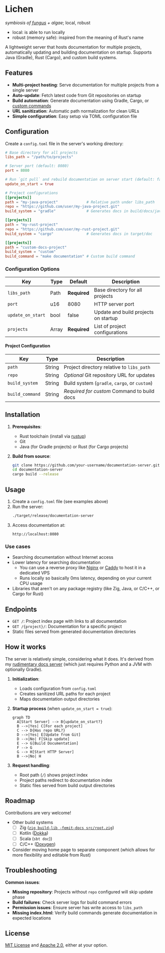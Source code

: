 # Lichen

*symbiosis of [fungus](https://en.wikipedia.org/wiki/Rust_(fungus)) + algae*; local, robust
- local: is able to run locally
- robust (memory safe): inspired from the meaning of Rust's name

A lightweight server that hosts documentation for multiple projects, automatically updating and building documentation on startup. Supports Java (Gradle), Rust (Cargo), and custom build systems.

## Features

- **Multi-project hosting**: Serve documentation for multiple projects from a single server
- **Auto-update**: Fetch latest code from Git repositories on startup
- **Build automation**: Generate documentation using Gradle, Cargo, or [custom commands](#roadmap)
- **URL sanitization**: Automatic path normalization for clean URLs
- **Simple configuration**: Easy setup via TOML configuration file

## Configuration

Create a `config.toml` file in the server's working directory:

```toml
# Base directory for all projects
libs_path = "/path/to/projects"

# Server port (default: 8080)
port = 8080

# Run `git pull` and rebuild documentation on server start (default: false)
update_on_start = true

# Project configurations
[[projects]]
path = "my-java-project"             # Relative path under libs_path
repo = "https://github.com/user/my-java-project.git"
build_system = "gradle"              # Generates docs in build/docs/javadoc

[[projects]]
path = "my-rust-project"
repo = "https://github.com/user/my-rust-project.git"
build_system = "cargo"               # Generates docs in target/doc

[[projects]]
path = "custom-docs-project"
build_system = "custom"
build_command = "make documentation" # Custom build command
```

### Configuration Options

| Key | Type | Default | Description |
|-----|------|---------|-------------|
| `libs_path` | Path | **Required** | Base directory for all projects |
| `port` | u16 | 8080 | HTTP server port |
| `update_on_start` | bool | false | Update and build projects on startup |
| `projects` | Array | **Required** | List of project configurations |

#### Project Configuration
| Key | Type | Description |
|-----|------|-------------|
| `path` | String | Project directory relative to `libs_path` |
| `repo` | String | *Optional* Git repository URL for updates |
| `build_system` | String | Build system (`gradle`, `cargo`, or `custom`) |
| `build_command` | String | *Required for custom* Command to build docs |

## Installation

1. **Prerequisites**:
   - Rust toolchain (install via [rustup](https://rustup.rs/))
   - Git
   - Java (for Gradle projects) or Rust (for Cargo projects)

2. **Build from source**:
   ```bash
   git clone https://github.com/your-username/documentation-server.git
   cd documentation-server
   cargo build --release
   ```

## Usage

1. Create a `config.toml` file (see examples above)
2. Run the server:
   ```bash
   ./target/release/documentation-server
   ```
3. Access documentation at:
   ```
   http://localhost:8080
   ```

### Use cases

- Searching documentation without Internet access
- Lower latency for searching documentation
    - You can use a reverse proxy like [Nginx](https://nginx.org/en/) or [Caddy](https://caddyserver.com/) to host it in a dedicated VPS
    - Runs locally so basically 0ms latency, depending on your current CPU usage
- Libraries that aren't on any package registry (like Zig, Java, or C/C++, or Cargo for Rust)

## Endpoints

- `GET /`: Project index page with links to all documentation
- `GET /{project}/`: Documentation for a specific project
- Static files served from generated documentation directories

## How it works

The server is relatively simple, considering what it does. It's derived from my [rudimentary docs server](https://gist.github.com/walker84837/e829c0eef1ec4d8036aa6b1b4a275e14) (which just requires Python and a JVM with optionally Gradle).

1. **Initialization**:
   - Loads configuration from `config.toml`
   - Creates sanitized URL paths for each project
   - Maps documentation output directories

2. **Startup process** (when `update_on_start = true`):
   ```mermaid
   graph TD
     A[Start Server] --> B{update_on_start?}
     B -->|Yes| C[For each project]
     C --> D{Has repo URL?}
     D -->|Yes| E[Update from Git]
     D -->|No| F[Skip update]
     E --> G[Build Documentation]
     F --> G
     G --> H[Start HTTP Server]
     B -->|No| H
   ```

3. **Request handling**:
   - Root path (`/`) shows project index
   - Project paths redirect to documentation index
   - Static files served from build output directories

## Roadmap

Contributions are very welcome!

- Other build systems
    - [ ] Zig ([`zig build-lib -femit-docs src/root.zig`](https://zig.guide/build-system/generating-documentation))  
    - [ ] Kotlin ([Dokka](https://kotlinlang.org/docs/dokka-cli.html))
    - [ ] Scala (`sbt doc`))
    - [ ] C/C++ ([Doxygen](https://www.doxygen.nl))
- Consider moving home page to separate component (which allows for more flexibility and editable from Rust)

## Troubleshooting

**Common issues**:
- **Missing repository**: Projects without `repo` configured will skip update phase
- **Build failures**: Check server logs for build command errors
- **Permission issues**: Ensure server has write access to `libs_path`
- **Missing index.html**: Verify build commands generate documentation in expected locations

## License

[MIT License](LICENSE-MIT) and [Apache 2.0](LICENSE-APACHE), either at your option.
